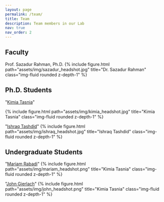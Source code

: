 ```yaml
---
layout: page
permalink: /team/
title: Team
description: Team members in our Lab
nav: true
nav_order: 2
---
```

## Faculty
Prof. Sazadur Rahman, Ph.D.
{% include figure.html path="assets/img/sazadur_headshot.jpg" title="Dr. Sazadur Rahman" class="img-fluid rounded z-depth-1" %}

## Ph.D. Students

"<a href='https://www.linkedin.com/in/kimia-tasnia-753b911a3/'>Kimia Tasnia</a>"

{% include figure.html path="assets/img/kimia_headshot.jpg" title="Kimia Tasnia" class="img-fluid rounded z-depth-1" %}

"<a href='https://www.linkedin.com/in/ishraq-tashdid-7051b8194/'>Ishraq Tashdid</a>"
{% include figure.html path="assets/img/ishraq_headshot.jpg" title="Ishraq Tashdid" class="img-fluid rounded z-depth-1" %}

## Undergraduate Students

"<a href='https://www.linkedin.com/in/mariam-rabadi-b2056821b/'>Mariam Rabadi</a>"
{% include figure.html path="assets/img/mariam_headshot.png" title="Kimia Tasnia" class="img-fluid rounded z-depth-1" %}

"<a href='https://www.linkedin.com/in/john-gierlach/'>John Gierlach</a>"
{% include figure.html path="assets/img/john_headshot.png" title="Kimia Tasnia" class="img-fluid rounded z-depth-1" %}
